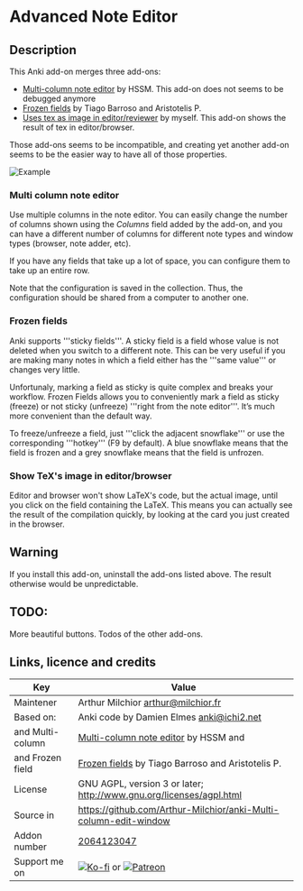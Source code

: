 # Advanced Note Editor
## Description
This Anki add-on merges three add-ons:
* [Multi-column note editor](https://ankiweb.net/shared/info/3491767031) by HSSM. This add-on does not seems to be debugged anymore
* [Frozen fields](https://ankiweb.net/shared/info/516643804) by Tiago Barroso and Aristotelis P.
* [Uses tex as image in editor/reviewer](https://ankiweb.net/shared/info/882784122) by myself. This add-on shows the result of tex in editor/browser.

Those add-ons seems to be incompatible, and creating yet another add-on seems to be the easier way to have all of those properties.

![Example](ex.png)

### Multi column note editor

Use multiple columns in the note editor. You can easily change the number of columns shown using the *Columns* field added by the add-on, and you can have a different number of columns for different note types and window types (browser, note adder, etc).

If you have any fields that take up a lot of space, you can configure them to take up an entire row.

Note that the configuration is saved in the collection. Thus, the configuration should be shared from a computer to another one.

### Frozen fields
Anki supports '''sticky fields'''. A sticky field is a field whose value is not deleted when you switch to a different note. This can be very useful if you are making many notes in which a field either has the '''same value''' or changes very little.

Unfortunaly, marking a field as sticky is quite complex and breaks your workflow. Frozen Fields allows you to conveniently mark a field as sticky (freeze) or not sticky (unfreeze) '''right from the note editor'''. It’s much more convenient than the default way.

To freeze/unfreeze a field, just '''click the adjacent snowflake''' or use the corresponding '''hotkey''' (F9 by default). A blue snowflake means that the field is frozen and a grey snowflake means that the field is unfrozen.

### Show TeX's image in editor/browser

Editor and browser won't show LaTeX's code, but the actual image, until you click on the field containing the LaTeX. This means you can actually see the result of the compilation quickly, by looking at the card you just created in the browser.


## Warning
If you install this add-on, uninstall the add-ons listed above. The result otherwise would be unpredictable. 

## TODO:
More beautiful buttons. Todos of the other add-ons.

## Links, licence and credits

Key         |Value
------------|-------------------------------------------------------------------
Maintener   | Arthur Milchior <arthur@milchior.fr>
Based on:    | Anki code by Damien Elmes <anki@ichi2.net>
and Multi-column| [Multi-column note editor](https://ankiweb.net/shared/info/3491767031) by HSSM and
and Frozen field| [Frozen fields](https://ankiweb.net/shared/info/516643804) by Tiago Barroso and Aristotelis P.
License     | GNU AGPL, version 3 or later; http://www.gnu.org/licenses/agpl.html
Source in   | https://github.com/Arthur-Milchior/anki-Multi-column-edit-window
Addon number| [2064123047](https://ankiweb.net/shared/info/2064123047)
Support me on| [![Ko-fi](https://ko-fi.com/img/Kofi_Logo_Blue.svg)](https://Ko-fi.com/arthurmilchior) or [![Patreon](http://www.milchior.fr/patreon.png)](https://www.patreon.com/bePatron?u=146206)
